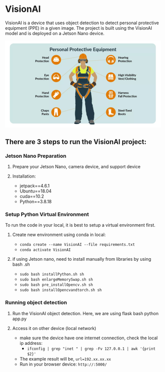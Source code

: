 # VisionAI
VisionAI is a device that uses object detection to detect personal protective equipment (PPE) in a given image. The project is built using the VisionAI model and is deployed on a Jetson Nano device.

![alt text](ppe.png)

## There are 3 steps to run the VisionAI project:

### Jetson Nano Preparation 
1. Prepare your Jetson Nano, camera device, and support device 

2. Installation:
   - jetpack==4.6.1
   - Ubuntu==18.04
   - cuda==10.2
   - Python==3.8.18

### Setup Python Virtual Environment 
To run the code in your local, it is best to setup a virtual environment first. 

1. Create new environment using conda in local:
   - `conda create --name VisionAI --file requirements.txt`
   - `conda activate VisionAI`

2. if using Jetson nano, need to install manually from libraries by using bash .sh
   - `sudo bash installPython.sh sh`
   - `sudo bash enlargeMemorySwap.sh sh`
   - `sudo bash pre_installOpencv.sh sh`
   - `sudo bash installOpencvandtorch.sh sh`

### Running object detection 
1. Run the VisionAI object detection. Here, we are using flask bash python app.py

2. Access it on other device (local network)
   - make sure the device have one internet connection, check the local ip address:
     - `ifconfig | grep "inet " | grep -Fv 127.0.0.1 | awk '{print $2}'`
   - The example result will be, `url=192.xx.xx.xx`
   - Run in your browser device: `http://:5000/`
